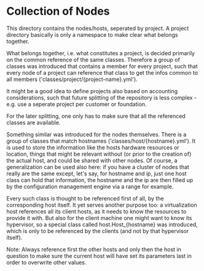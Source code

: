 
# Collection of Nodes #

<!-- -meta- trivial -->
This directory contains the nodes/hosts, seperated by project.
A project directory
basically is only a namespace to make clear what belongs together.

<!-- -meta- basic -->
What belongs together, i.e. what constitutes a project,
is decided primarily on the common reference of the
same classes. Therefore a group of classes was introduced that contains a
member for every project, such that every node of a project can
reference that class to get the infos common to all members 
('classes/project/{project-name}.yml').

<!-- -meta- detail -->
It might be a good idea to define projects also based on accounting
considerations, such that future splitting of the repository is
less complex - e.g. use a seperate project per customer or foundation.

<!-- -meta- detail -->
For the later splitting, one only has to make sure that all the referenced
classes are available.

<!-- -meta- basic -->
Something similar was introduced for the nodes themselves. There is a group
of classes that match hostnames ('classes/host/{hostname}.yml'). It is
used to store the information like the hosts hardware resources or location,
things that might be relevant without (or prior to the creation of) the
actual host, and could be shared with other nodes. Of course, a generalization
can be used also here: if you have a cluster of nodes that really are the
same except, let's say, for hostname and ip, just one host class can hold
that information, the hostname and the ip are then filled up by the
configuration management engine via a range for example.

<!-- -meta- detail -->
Every such class is thought to be referenced
first of all, by the corresponding host itself. It yet serves another purpose
too: a virtualization host references all its client hosts, as it needs to
know the resources to provide it with. But also for the client machine one
might want to know its hypervisor, so a special class called
host.Host\_{hostname} was introduced, which is only to be referenced by
the clients (and not by that hypervisor itself).

<!-- -meta- detail -->
Note: Always reference first the other hosts and only then the host
in question to make sure the current host will have set its parameters
last in order to overwrite other values.

